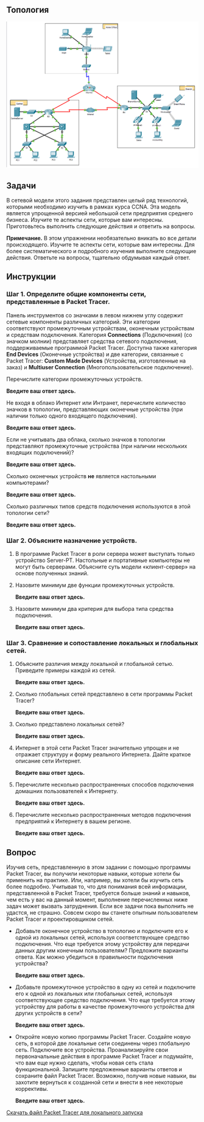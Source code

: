 ## Топология

![](./assets/topology.png)

## Задачи

В сетевой модели этого задания представлен целый ряд технологий, которыми необходимо изучить в рамках курса CCNA. Эта модель является упрощенной версией небольшой сети предприятия среднего бизнеса. Изучите те аспекты сети, которые вам интересны. Приготовьтесь выполнить следующие действия и ответить на вопросы.

**Примечание.** В этом упражнении необязательно вникать во все детали происходящего. Изучите те аспекты сети, которые вам интересны. Для более систематического и подробного изучения выполните следующие действия. Ответьте на вопросы, тщательно обдумывая каждый ответ.

## Инструкции

### Шаг 1. Определите общие компоненты сети, представленные в Packet Tracer.

Панель инструментов со значками в левом нижнем углу содержит сетевые компоненты различных категорий. Эти категории соответствуют промежуточным устройствам, оконечным устройствам и средствам подключения. Категория **Connections** (Подключения) (со значком молнии) представляет средства сетевого подключения, поддерживаемые программой Packet Tracer. Доступна также категория **End Devices** (Оконечные устройства) и две категории, связанные с Packet Tracer: **Custom Made Devices** (Устройства, изготовленные на заказ) и **Multiuser Connection** (Многопользовательское подключение).

Перечислите категории промежуточных устройств.

**Введите ваш ответ здесь.**

Не входя в облако Интернет или Интранет, перечислите количество значков в топологии, представляющих оконечные устройства (при наличии только одного входящего подключения).

**Введите ваш ответ здесь.**

Если не учитывать два облака, сколько значков в топологии представляют промежуточные устройства (при наличии нескольких входящих подключений)?

**Введите ваш ответ здесь.**

Сколько оконечных устройств **не** является настольными компьютерами?

**Введите ваш ответ здесь.**

Сколько различных типов средств подключения используются в этой топологии сети?

**Введите ваш ответ здесь.**

### Шаг 2. Объясните назначение устройств.

1.  В программе Packet Tracer в роли сервера может выступать только устройство Server-PT. Настольные и портативные компьютеры не могут быть серверами. Объясните суть модели «клиент-сервер» на основе полученных знаний.

2.  Назовите минимум две функции промежуточных устройств.

    **Введите ваш ответ здесь.**

3.  Назовите минимум два критерия для выбора типа средства подключения.

    **Введите ваш ответ здесь.**

### Шаг 3. Сравнение и сопоставление локальных и глобальных сетей.

1.  Объясните различия между локальной и глобальной сетью. Приведите примеры каждой из сетей.

    **Введите ваш ответ здесь.**

2.  Сколько глобальных сетей представлено в сети программы Packet Tracer?

    **Введите ваш ответ здесь.**

3.  Сколько представлено локальных сетей?

    **Введите ваш ответ здесь.**

4.  Интернет в этой сети Packet Tracer значительно упрощен и не отражает структуру и форму реального Интернета. Дайте краткое описание сети Интернет.

    **Введите ваш ответ здесь.**

5.  Перечислите несколько распространенных способов подключения домашних пользователей к Интернету.

    **Введите ваш ответ здесь.**

6.  Перечислите несколько распространенных методов подключения предприятий к Интернету в вашем регионе.

    **Введите ваш ответ здесь.**

## Вопрос

Изучив сеть, представленную в этом задании с помощью программы Packet Tracer, вы получили некоторые навыки, которые хотели бы применить на практике. Или, например, вы хотели бы изучить сеть более подробно. Учитывая то, что для понимания всей информации, представленной в Packet Tracer, требуется больше знаний и навыков, чем есть у вас на данный момент, выполнение перечисленных ниже задач может вызвать затруднения. Если все задачи пока выполнить не удастся, не страшно. Совсем скоро вы станете опытным пользователем Packet Tracer и проектировщиком сетей.

-   Добавьте оконечное устройство в топологию и подключите его к одной из локальных сетей, используя соответствующее средство подключения. Что еще требуется этому устройству для передачи данных другим конечным пользователям? Предложите варианты ответа. Как можно убедиться в правильности подключения устройства?

    **Введите ваш ответ здесь.**

-   Добавьте промежуточное устройство в одну из сетей и подключите его к одной из локальных или глобальных сетей, используя соответствующее средство подключения. Что еще требуется этому устройству для работы в качестве промежуточного устройства для других устройств в сети?

    **Введите ваш ответ здесь.**

-   Откройте новую копию программы Packet Tracer. Создайте новую сеть, в которой две локальные сети соединены через глобальную сеть. Подключите все устройства. Проанализируйте свои первоначальные действия в программе Packet Tracer и подумайте, что вам еще нужно сделать, чтобы новая сеть стала функциональной. Запишите предложенные варианты ответов и сохраните файл Packet Tracer. Возможно, получив новые навыки, вы захотите вернуться к созданной сети и внести в нее некоторые коррективы.

    **Введите ваш ответ здесь.**

[Скачать файл Packet Tracer для локального запуска](./assets/1.5.5-lab.pka)
